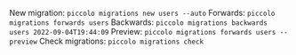 New migration: `piccolo migrations new users --auto`
Forwards: `piccolo migrations forwards users`
Backwards: `piccolo migrations backwards users 2022-09-04T19:44:09`
Preview: `piccolo migrations forwards users --preview`
Check migrations: `piccolo migrations check`
